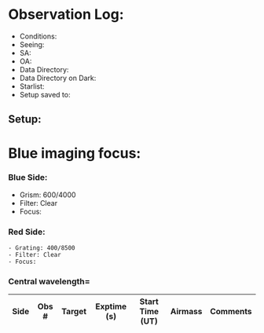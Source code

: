 # Observation Log:


* Conditions: 
* Seeing: 
* SA:
* OA:
* Data Directory: 
* Data Directory on Dark:
* Starlist:
* Setup saved to:

## Setup:
# Blue imaging focus:

### Blue Side:
   - Grism: 600/4000
   - Filter: Clear
   - Focus: 

### Red Side:
    - Grating: 400/8500
    - Filter: Clear
    - Focus:
    
### Central wavelength= 


| Side | Obs #     | Target    | Exptime (s) | Start Time (UT) | Airmass | Comments                                                   |
|------|-----------|-----------|-------------|-----------------|---------|------------------------------------------------------------|
